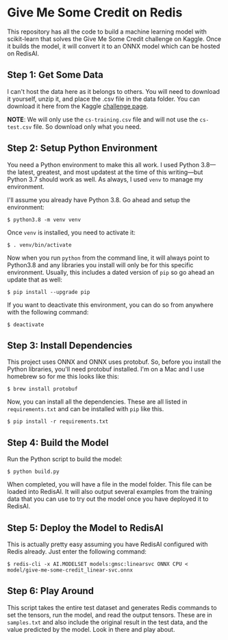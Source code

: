 # Give Me Some Credit on Redis

This repository has all the code to build a machine learning model with scikit-learn that solves the Give Me Some Credit challenge on Kaggle. Once it builds the model, it will convert it to an ONNX model which can be hosted on RedisAI.

## Step 1: Get Some Data

I can't host the data here as it belongs to others. You will need to download it yourself, unzip it, and place the .csv file in the data folder. You can download it here from the Kaggle [challenge page](https://www.kaggle.com/c/GiveMeSomeCredit/data).

**NOTE**: We will only use the `cs-training.csv` file and will not use the `cs-test.csv` file. So download only what you need.

## Step 2: Setup Python Environment

You need a Python environment to make this all work. I used Python 3.8—the latest, greatest, and most updatest at the time of this writing—but Python 3.7 should work as well. As always, I used `venv` to manage my environment.

I'll assume you already have Python 3.8. Go ahead and setup the environment:

    $ python3.8 -m venv venv

Once `venv` is installed, you need to activate it:

    $ . venv/bin/activate

Now when you run `python` from the command line, it will always point to Python3.8 and any libraries you install will only be for this specific environment. Usually, this includes a dated version of `pip` so go ahead an update that as well:

    $ pip install --upgrade pip

If you want to deactivate this environment, you can do so from anywhere with the following command:

    $ deactivate

## Step 3: Install Dependencies

This project uses ONNX and ONNX uses protobuf. So, before you install the Python libraries, you'll need protobuf installed. I'm on a Mac and I use homebrew so for me this looks like this:

    $ brew install protobuf

Now, you can install all the dependencies. These are all listed in `requirements.txt` and can be installed with `pip` like this.

    $ pip install -r requirements.txt


## Step 4: Build the Model

Run the Python script to build the model:

    $ python build.py

When completed, you will have a file in the model folder. This file can be loaded into RedisAI. It will also output several examples from the training data that you can use to try out the model once you have deployed it to RedisAI.

## Step 5: Deploy the Model to RedisAI

This is actually pretty easy assuming you have RedisAI configured with Redis already. Just enter the following command:

    $ redis-cli -x AI.MODELSET models:gmsc:linearsvc ONNX CPU < model/give-me-some-credit_linear-svc.onnx

## Step 6: Play Around

This script takes the entire test dataset and generates Redis commands to set the tensors, run the model, and read the output tensors. These are in `samples.txt` and also include the original result in the test data, and the value predicted by the model. Look in there and play about.
